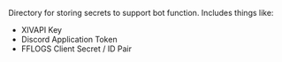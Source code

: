 Directory for storing secrets to support bot function. Includes things like:
- XIVAPI Key
- Discord Application Token
- FFLOGS Client Secret / ID Pair